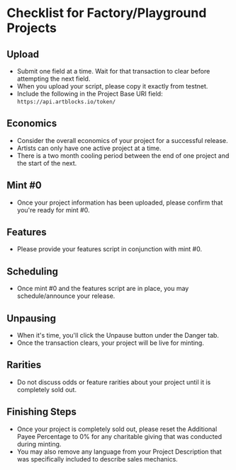 # Checklist for Factory/Playground Projects

## Upload
- Submit one field at a time. Wait for that transaction to clear before attempting the next field.
- When you upload your script, please copy it exactly from testnet.
- Include the following in the Project Base URI field: `https://api.artblocks.io/token/`

## Economics
- Consider the overall economics of your project for a successful release.
- Artists can only have one active project at a time.
- There is a two month cooling period between the end of one project and the start of the next.

## Mint #0
- Once your project information has been uploaded, please confirm that you're ready for mint #0.

## Features
- Please provide your features script in conjunction with mint #0.

## Scheduling
- Once mint #0 and the features script are in place, you may schedule/announce your release.

## Unpausing
- When it's time, you'll click the Unpause button under the Danger tab.
- Once the transaction clears, your project will be live for minting.

## Rarities
- Do not discuss odds or feature rarities about your project until it is completely sold out.

## Finishing Steps
- Once your project is completely sold out, please reset the Additional Payee Percentage to 0% for any charitable giving that was conducted during minting.
- You may also remove any language from your Project Description that was specifically included to describe sales mechanics.
